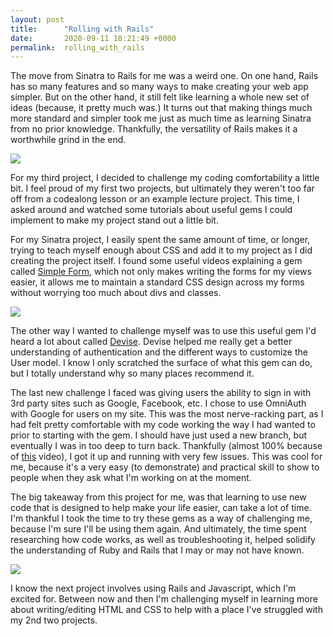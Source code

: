 ```yaml
---
layout: post
title:      "Rolling with Rails"
date:       2020-09-11 18:21:49 +0000
permalink:  rolling_with_rails
---
```



The move from Sinatra to Rails for me was a weird one. On one hand, Rails has so many features and so many ways to make creating your web app simpler. But on the other hand, it still felt like learning a whole new set of ideas (because, it pretty much was.) It turns out that making things much more standard and simpler took me just as much time as learning Sinatra from no prior knowledge. Thankfully, the versatility of Rails makes it a worthwhile grind in the end.

![](https://media.giphy.com/media/eVh9uXk3aC6m4/giphy.gif)

For my third project, I decided to challenge my coding comfortability a little bit. I feel proud of my first two projects, but ultimately they weren't too far off from a codealong lesson or an example lecture project. This time, I asked around and watched some tutorials about useful gems I could implement to make my project stand out a little bit.

For my Sinatra project, I easily spent the same amount of time, or longer, trying to teach myself enough about CSS and add it to my project as I did creating the project itself. I found some useful videos explaining a gem called [Simple Form](http://https://github.com/heartcombo/simple_form), which not only makes writing the forms for my views easier, it allows me to maintain a standard CSS design across my forms without worrying too much about divs and classes.

![](https://media.giphy.com/media/xT1XGzXhVgWRLN1Cco/giphy.gif)

The other way I wanted to challenge myself was to use this useful gem I'd heard a lot about called [Devise](http://github.com/heartcombo/devise). Devise helped me really get a better understanding of authentication and the different ways to customize the User model. I know I only scratched the surface of what this gem can do, but I totally understand why so many places recommend it.

The last new challenge I faced was giving users the ability to sign in with 3rd party sites such as Google, Facebook, etc. I chose to use OmniAuth with Google for users on my site. This was the most nerve-racking part, as I had felt pretty comfortable with my code working the way I had wanted to prior to starting with the gem. I should have just used a new branch, but eventually I was in too deep to turn back. Thankfully (almost 100% because of [this](https://www.youtube.com/watch?v=Dd8dOAL6WYs&ab_channel=BryantRichards) video), I got it up and running with very few issues. This was cool for me, because it's a very easy (to demonstrate) and practical skill to show to people when they ask what I'm working on at the moment.

The big takeaway from this project for me, was that learning to use new code that is designed to help make your life easier, can take a lot of time. I'm thankful I took the time to try these gems as a way of challenging me, because I'm sure I'll be using them again. And ultimately, the time spent researching how code works, as well as troubleshooting it, helped solidify the understanding of Ruby and Rails that I may or may not have known.

![](https://media.giphy.com/media/26FxsQwgJyU4me9ig/giphy.gif)

I know the next project involves using Rails and Javascript, which I'm excited for. Between now and then I'm challenging myself in learning more about writing/editing HTML and CSS to help with a place I've struggled with my 2nd two projects.
